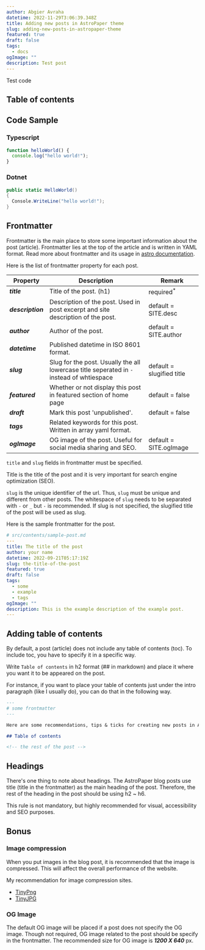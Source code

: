 ```yaml
---
author: Abgier Avraha
datetime: 2022-11-29T3:06:39.348Z
title: Adding new posts in AstroPaper theme
slug: adding-new-posts-in-astropaper-theme
featured: true
draft: false
tags:
  - docs
ogImage: ""
description: Test post
---
```


Test code

## Table of contents

## Code Sample

### Typescript

```typescript
function helloWorld() {
  console.log("hello world!");
}
```

### Dotnet

```c#
public static HelloWorld()
{
  Console.WriteLine("hello world!");
}
```

## Frontmatter

Frontmatter is the main place to store some important information about the post (article). Frontmatter lies at the top of the article and is written in YAML format. Read more about frontmatter and its usage in [astro documentation](https://docs.astro.build/en/guides/markdown-content/).

Here is the list of frontmatter property for each post.

| Property          | Description                                                                               | Remark                    |
| ----------------- | ----------------------------------------------------------------------------------------- | ------------------------- |
| **_title_**       | Title of the post. (h1)                                                                   | required<sup>\*</sup>     |
| **_description_** | Description of the post. Used in post excerpt and site description of the post.           | default = SITE.desc       |
| **_author_**      | Author of the post.                                                                       | default = SITE.author     |
| **_datetime_**    | Published datetime in ISO 8601 format.                                                    |                           |
| **_slug_**        | Slug for the post. Usually the all lowercase title seperated in `-` instead of whtiespace | default = slugified title |
| **_featured_**    | Whether or not display this post in featured section of home page                         | default = false           |
| **_draft_**       | Mark this post 'unpublished'.                                                             | default = false           |
| **_tags_**        | Related keywords for this post. Written in array yaml format.                             |                           |
| **_ogImage_**     | OG image of the post. Useful for social media sharing and SEO.                            | default = SITE.ogImage    |

`title` and `slug` fields in frontmatter must be specified.

Title is the title of the post and it is very important for search engine optimization (SEO).

`slug` is the unique identifier of the url. Thus, `slug` must be unique and different from other posts. The whitespace of `slug` needs to be separated with `-` or `_` but `-` is recommended. If slug is not specified, the slugified title of the post will be used as slug.

Here is the sample frontmatter for the post.

```yaml
# src/contents/sample-post.md
---
title: The title of the post
author: your name
datetime: 2022-09-21T05:17:19Z
slug: the-title-of-the-post
featured: true
draft: false
tags:
  - some
  - example
  - tags
ogImage: ""
description: This is the example description of the example post.
---
```

## Adding table of contents

By default, a post (article) does not include any table of contents (toc). To include toc, you have to specify it in a specific way.

Write `Table of contents` in h2 format (## in markdown) and place it where you want it to be appeared on the post.

For instance, if you want to place your table of contents just under the intro paragraph (like I usually do), you can do that in the following way.

```md
---
# some frontmatter
---

Here are some recommendations, tips & ticks for creating new posts in AstroPaper blog theme.

## Table of contents

<!-- the rest of the post -->
```

## Headings

There's one thing to note about headings. The AstroPaper blog posts use title (title in the frontmatter) as the main heading of the post. Therefore, the rest of the heading in the post should be using h2 \~ h6.

This rule is not mandatory, but highly recommended for visual, accessibility and SEO purposes.

## Bonus

### Image compression

When you put images in the blog post, it is recommended that the image is compressed. This will affect the overall performance of the website.

My recommendation for image compression sites.

- [TinyPng](https://tinypng.com/)
- [TinyJPG](https://tinyjpg.com/)

### OG Image

The default OG image will be placed if a post does not specify the OG image. Though not required, OG image related to the post should be specify in the frontmatter. The recommended size for OG image is **_1200 X 640_** px.
